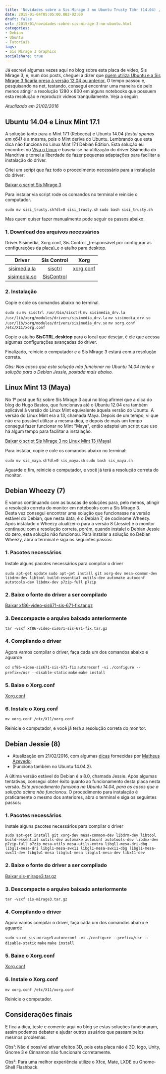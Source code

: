 ```yaml
---
title: 'Novidades sobre a Sis Mirage 3 no Ubuntu Trusty Tahr (14.04) , Linux Mint Rebecca (17.1), Debian Wheezy (7) e Jessie (8)'
date: 2015-01-04T05:05:00.003-02:00
draft: false
url: /2015/01/novidades-sobre-sis-mirage-3-no-ubuntu.html
categories:
- Debian
- Ubuntu
- Tutoriais
tags: 
- Sis Mirage 3 Graphics
socialshare: true
---
```


Já escrevi algumas vezes aqui no blog sobre esta placa de vídeo, Sis Mirage 3, e, num dos posts, cheguei a dizer que [quem utiliza Ubuntu e a Sis Mirage 3 ficaria preso à versão 12.04 ou anterior.](http://info.wsouza.com.br/2013/04/sis-mirage3.html) O tempo passou e, pesquisando na net, testando, consegui encontrar uma maneira de pelo menos atingir a resolução 1280 x 800 em alguns notebooks que possuem esta resolução e reproduzir vídeos tranquilamente. Veja a seguir:

<!--more-->  

_Atualizado em 21/02/2016_
  
## Ubuntu 14.04 e Linux Mint 17.1 
  
A solução tanto para o Mint 17.1 (Rebecca) e Ubuntu 14.04 _(testei apenas em x64)_ é a mesma, pois o Mint deriva do Ubuntu. Lembrando que esta dica não funciona no Linux Mint 17.1 Debian Edition. Esta solução eu encontrei no [Viva o Linux](http://www.vivaolinux.com.br/dica/Configurando-SIS-67172-no-Ubuntu-1404) e baseia-se na utilização do driver Sisimedia do Mandriva e tomei a liberdade de fazer pequenas adaptações para facilitar a instalação do driver.  
  
Criei um script que faz todo o procedimento necessário para a instalação do driver:

[Baixar o script Sis Mirage 3](https://www.dropbox.com/s/0jw4h4igr5hapu5/sisi_trusty.sh?dl=0) 

Para instalar via script rode os comandos no terminal e reinicie o computador.

`sudo mv sisi_trusty.sh?dl=0 sisi_trusty.sh`
`sudo bash sisi_trusty.sh`
  
Mas quem quiser fazer manualmente pode seguir os passos abaixo.  

### 1. Download dos arquivos necessários
  
Driver Sisimedia, Xorg.conf, Sis Control _(responsável por configurar as configurações da placa)_e o atalho para desktop.

| Driver| Sis Control | Xorg
:------: | :------: | :------:
[ sisimedia.la](https://www.dropbox.com/s/xn4ejvd7cp5pxqe/sisimedia_drv.la?dl=0) | [ sisctrl](https://www.dropbox.com/s/hc3b1eeuo1pv2b3/sisctrl?dl=0) | [ xorg.conf](https://www.dropbox.com/s/ux6lbwk6bbpw4ub/xorg.conf?dl=0)
[ sisimedia.so](https://www.dropbox.com/s/zywh84cdmte3s1r/sisimedia_drv.so?dl=0) | [ SisControl](https://www.dropbox.com/s/wb8plsiivkioz84/SIS%20SisCTRL.desktop?dl=0) | 

### 2. Instalação  
  
Copie e cole os comandos abaixo no terminal.

`sudo su`
`mv sisctrl /usr/bin/sisctrl`
`mv sisimedia_drv.la /usr/lib/xorg/modules/drivers/sisimedia_drv.la`
`mv sisimedia_drv.so /usr/lib/xorg/modules/drivers/sisimedia_drv.so`
`mv xorg.conf /etc/X11/xorg.conf`
  
Copie o atalho **SisCTRL.desktop** para o local que desejar, é ele que acessa algumas configurações avançadas do driver.
  
Finalizado, reinicie o computador e a Sis Mirage 3 estará com a resolução correta.
  
_Obs: Nos casos que esta solução não funcionar no Ubuntu 14.04 tente a solução para o Debian Jessie, postada mais abaixo._
  
## Linux Mint 13 (Maya)  
  
No 1º post que fiz sobre Sis Mirage 3 aqui no blog afirmei que a dica do blog do Hugo Bastos, que funcionava até o Ubuntu 12.04 era também aplicável à versão do Linux Mint equivalente àquela versão do Ubuntu. A versão do Linux Mint era a 13, chamada Maya. Depois de um tempo, vi que não era possível utilizar a mesma dica, e depois de mais um tempo consegui fazer funcionar no Mint "Maya", então adaptei um script que uso há algum tempo para facilitar a instalação.
  
[Baixar o script Sis Mirage 3 no Linux Mint 13 (Maya)](https://www.dropbox.com/s/z7un957r7byh3ac/sis_maya.sh?dl=0)  
  
Para instalar, copie e cole os comandos abaixo no terminal:

`sudo mv sis_maya.sh?dl=0 sis_maya.sh`
`sudo bash sis_maya.sh`  

Aguarde o fim, reinicie o computador, e você já terá a resolução correta do monitor.  
  
## Debian Wheezy (7)
  
E vamos continuando com as buscas de soluções para, pelo menos, atingir a resolução correta do monitor em notebooks com a Sis Mirage 3.  
Desta vez consegui encontrar uma solução que funcionasse na versão estável do Debian, que nesta data, é o Debian 7, de codinome Wheezy. Após instalado o Wheezy atualizei-o para a versão 8 (Jessie) e o monitor continuou com a resolução correta, porém, quando instalei o Debian Jessie do zero, esta solução não funcionou. Para instalar a solução no Debian Wheezy, abra o terminal e siga os seguintes passos:

### 1. Pacotes necessários
  
Instale alguns pacotes necessários para compilar o driver  
  
`sudo apt-get update`
`sudo apt-get install git xorg-dev mesa-common-dev libdrm-dev libtool build-essential xutils-dev automake autoconf autotools-dev libdmx-dev p7zip-full p7zip`
  
### 2. Baixe o fonte do driver a ser compilado  
  
[Baixar xf86-video-sis671-sis-671-fix.tar.gz](https://www.dropbox.com/s/fdnoczya2gq7d1m/xf86-video-sis671-sis-671-fix.tar.gz?dl=0)  
  
### 3. Descompacte o arquivo baixado anteriormente  
  
`tar -vzxf xf86-video-sis671-sis-671-fix.tar.gz`

### 4. Compilando o driver
  
Agora vamos compilar o driver, faça cada um dos comandos abaixo e aguarde  
  
`cd xf86-video-sis671-sis-671-fix`
`autoreconf -vi`
`./configure --prefix=/usr --disable-static`
`make`
`make install`
  
### 5. Baixe o Xorg.conf
  
[Xorg.conf](https://www.dropbox.com/s/32h5h2mqvfqq6h8/xorg.conf?dl=0)
  
### 6. Instale o Xorg.conf
  
`mv xorg.conf /etc/X11/xorg.conf`

Reinicie o computador, e você já terá a resolução correta do monitor.
  
## Debian Jessie (8)

* Atualização em 21/02/2016, com algumas [dicas](http://disq.us/p/14imkxn) fornecidas por [Matheus Azevedo](https://disqus.com/by/disqus_j5SiXI6COg/);
* (Funciona também no Ubuntu 14.04.2).
 
A última versão estável do Debian é a 8.0, chamada Jessie. Após algumas tentativas, consegui obter êxito quanto ao funcionamento desta placa nesta versão. _Este procedimento funciona no Ubuntu 14.04, para os casos que a solução acima não funcionou_. O procedimento para instalação é praticamente o mesmo dos anteriores, abra o terminal e siga os seguintes passos:

### 1. Pacotes necessários

Instale alguns pacotes necessários para compilar o driver
  
`sudo apt-get install git xorg-dev mesa-common-dev libdrm-dev libtool build-essential xutils-dev automake autoconf autotools-dev libdmx-dev p7zip-full p7zip mesa-utils mesa-utils-extra libgl1-mesa-dri-dbg libgl1-mesa-dri libgl1-mesa-swx11 libgl1-mesa-swx11-dbg libgl1-mesa-swx11-dev libglw1-mesa libglu1-mesa libglu1-mesa-dev libx11-dev`
  
### 2. Baixe o fonte do driver a ser compilado
  
[Baixar sis-mirage3.tar.gz](https://www.dropbox.com/s/4u9lf5li3gbtlgb/sis-mirage3.tar.gz?dl=0)  
  
### 3. Descompacte o arquivo baixado anteriormente
  
`tar -vzxf sis-mirage3.tar.gz`

### 4. Compilando o driver

Agora vamos compilar o driver, faça cada um dos comandos abaixo e aguarde  
  
`sudo su`
`cd sis-mirage3`
`autoreconf -vi`
`./configure --prefix=/usr --disable-static`
`make`
`make install`
  
### 5. Baixe o Xorg.conf

[Xorg.conf](https://www.dropbox.com/s/32h5h2mqvfqq6h8/xorg.conf?dl=0)  
  
### 6. Instale o Xorg.conf
  
`mv xorg.conf /etc/X11/xorg.conf`

Reinicie o computador.  

## Considerações finais

E fica a dica, teste e comente aqui no blog se estas soluções funcionaram, assim podemos debater e ajudar outros usuários que passam pelos mesmos problemas.

Obs¹: Não é possível ativar efeitos 3D, pois esta placa não é 3D, logo, Unity, Gnome 3 e Cinnamon não funcionam corretamente.

Obs²: Para uma melhor experiência utilize o Xfce, Mate, LXDE ou Gnome-Shell Flashback.
